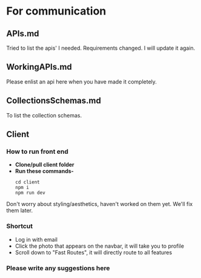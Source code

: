# For communication

## APIs.md

Tried to list the apis' I needed. Requirements changed. I will update it again.

## WorkingAPIs.md

Please enlist an api here when you have made it completely.

## CollectionsSchemas.md

To list the collection schemas.

## Client

### How to run front end

- **Clone/pull client folder**
- **Run these commands-**
  ```
  cd client
  npm i
  npm run dev
  ```

Don't worry about styling/aesthetics, haven't worked on them yet. We'll fix them later.

### Shortcut

- Log in with email
- Click the photo that appears on the navbar, it will take you to profile
- Scroll down to "Fast Routes", it will directly route to all features

### Please write any suggestions here
